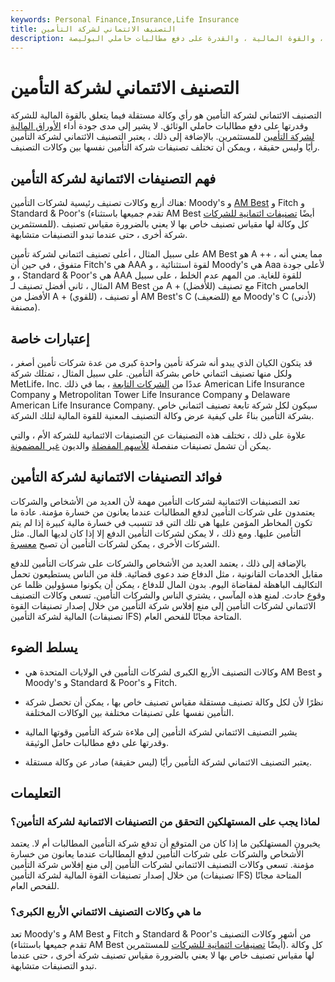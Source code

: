 ```yaml
---
keywords: Personal Finance,Insurance,Life Insurance
title: التصنيف الائتماني لشركة التأمين
description: يشير التصنيف الائتماني لشركة التأمين إلى ملاءة شركة التأمين ، والقوة المالية ، والقدرة على دفع مطالبات حاملي البوليصة.
---
```


# التصنيف الائتماني لشركة التأمين
التصنيف الائتماني لشركة التأمين هو رأي وكالة مستقلة فيما يتعلق بالقوة المالية للشركة وقدرتها على دفع مطالبات حاملي الوثائق. لا يشير إلى مدى جودة أداء [الأوراق المالية لشركة التأمين](/security) للمستثمرين. بالإضافة إلى ذلك ، يعتبر التصنيف الائتماني لشركة التأمين رأيًا وليس حقيقة ، ويمكن أن تختلف تصنيفات شركة التأمين نفسها بين وكالات التصنيف.

## فهم التصنيفات الائتمانية لشركة التأمين

هناك أربع وكالات تصنيف رئيسية لشركات التأمين: Moody's و [AM Best](/a-m-best) و Fitch و Standard & Poor's (تقدم جميعها باستثناء AM Best أيضًا [تصنيفات ائتمانية للشركات](/corporate-credit-rating) للمستثمرين). كل وكالة لها مقياس تصنيف خاص بها لا يعني بالضرورة مقياس تصنيف شركة أخرى ، حتى عندما تبدو التصنيفات متشابهة.

على سبيل المثال ، أعلى تصنيف ائتماني لشركة تأمين AM Best هو A ++ ، مما يعني أنه متفوق ، في حين أن Fitch's هي AAA لقوة استثنائية ، و Moody's هي Aaa لأعلى جودة ، و Standard & Poor's هي AAA للقوة للغاية. من المهم عدم الخلط ، على سبيل المثال ، ثاني أفضل تصنيف لـ AM Best من A + (للأفضل) مع تصنيف Fitch الخامس الأفضل من A + (للقوي) ، أو تصنيف AM Best's C (للضعيف) مع Moody's C (لأدنى) مصنفة).

## إعتبارات خاصة

قد يتكون الكيان الذي يبدو أنه شركة تأمين واحدة كبرى من عدة شركات تأمين أصغر ، ولكل منها تصنيف ائتماني خاص بشركة التأمين. على سبيل المثال ، تمتلك شركة MetLife، Inc. عددًا من [الشركات التابعة](/subsidiary) ، بما في ذلك American Life Insurance Company و Metropolitan Tower Life Insurance Company و Delaware American Life Insurance Company. سيكون لكل شركة تابعة تصنيف ائتماني خاص بشركة التأمين بناءً على كيفية عرض وكالة التصنيف المعنية للقوة المالية لتلك الشركة.

علاوة على ذلك ، تختلف هذه التصنيفات عن التصنيفات الائتمانية للشركة الأم ، والتي يمكن أن تشمل تصنيفات منفصلة [للأسهم المفضلة](/preferredstock) والديون [غير المضمونة](/unsecureddebt).

## فوائد التصنيفات الائتمانية لشركة التأمين

تعد التصنيفات الائتمانية لشركات التأمين مهمة لأن العديد من الأشخاص والشركات يعتمدون على شركات التأمين لدفع المطالبات عندما يعانون من خسارة مؤمنة. عادة ما تكون المخاطر المؤمن عليها هي تلك التي قد تتسبب في خسارة مالية كبيرة إذا لم يتم التأمين عليها. ومع ذلك ، لا يمكن لشركات التأمين الدفع إلا إذا كان لديها المال. مثل الشركات الأخرى ، يمكن لشركات التأمين أن تصبح [معسرة](/insolvency).

بالإضافة إلى ذلك ، يعتمد العديد من الأشخاص والشركات على شركات التأمين للدفع مقابل الخدمات القانونية ، مثل الدفاع ضد دعوى قضائية. قلة من الناس يستطيعون تحمل التكاليف الباهظة لمقاضاة اليوم. بدون المال للدفاع ، يمكن أن يكونوا مسؤولين ظلما عن وقوع حادث. لمنع هذه المآسي ، يشتري الناس والشركات التأمين. تسعى وكالات التصنيف الائتماني لشركات التأمين إلى منع إفلاس شركة التأمين من خلال إصدار تصنيفات القوة المالية لشركة التأمين (تصنيفات IFS) المتاحة مجانًا للفحص العام.

## يسلط الضوء

- وكالات التصنيف الأربع الكبرى لشركات التأمين في الولايات المتحدة هي AM Best و Moody's و Standard & Poor's و Fitch.

- نظرًا لأن لكل وكالة تصنيف مستقلة مقياس تصنيف خاص بها ، يمكن أن تحصل شركة التأمين نفسها على تصنيفات مختلفة بين الوكالات المختلفة.

- يشير التصنيف الائتماني لشركة التأمين إلى ملاءة شركة التأمين وقوتها المالية وقدرتها على دفع مطالبات حامل الوثيقة.

- يعتبر التصنيف الائتماني لشركة التأمين رأيًا (ليس حقيقة) صادر عن وكالة مستقلة.

## التعليمات

### لماذا يجب على المستهلكين التحقق من التصنيفات الائتمانية لشركة التأمين؟

يخبرون المستهلكين ما إذا كان من المتوقع أن تدفع شركة التأمين المطالبات أم لا. يعتمد الأشخاص والشركات على شركات التأمين لدفع المطالبات عندما يعانون من خسارة مؤمنة. تسعى وكالات التصنيف الائتماني لشركات التأمين إلى منع إفلاس شركة التأمين من خلال إصدار تصنيفات القوة المالية لشركة التأمين (تصنيفات IFS) المتاحة مجانًا للفحص العام.

### ما هي وكالات التصنيف الائتماني الأربع الكبرى؟

تعد Moody's و AM Best و Fitch و Standard & Poor's من أشهر وكالات التصنيف (تقدم جميعها باستثناء AM Best أيضًا [تصنيفات ائتمانية للشركات](/corporate-credit-rating) للمستثمرين). كل وكالة لها مقياس تصنيف خاص بها لا يعني بالضرورة مقياس تصنيف شركة أخرى ، حتى عندما تبدو التصنيفات متشابهة.

